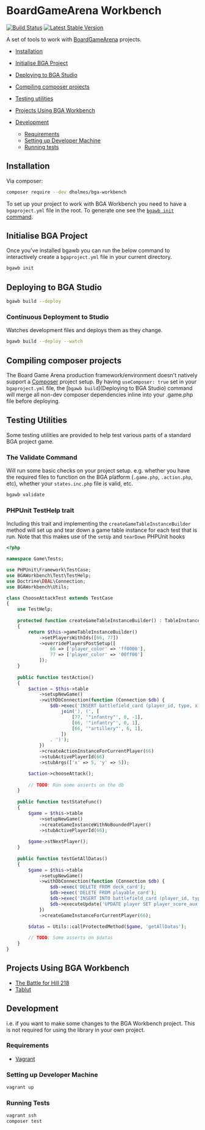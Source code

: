 # BoardGameArena Workbench

[![Build Status](https://travis-ci.org/danielholmes/bga-workbench.svg?branch=master)](https://travis-ci.org/danielholmes/bga-workbench)
[![Latest Stable Version](https://img.shields.io/packagist/v/dholmes/bga-workbench.svg)](https://packagist.org/packages/dholmes/bga-workbench)

A set of tools to work with [BoardGameArena](https://boardgamearena.com/) projects.

   * [Installation](#installation)
   * [Initialise BGA Project](#initialise-bga-project)
   * [Deploying to BGA Studio](#deploying-to-bga-studio)
   * [Compiling composer projects](#compiling-composer-projects)
   * [Testing utilities](#testing-utilities)

 
   * [Projects Using BGA Workbench](#projects-using-bga-workbench)

 
   * [Development](#development)
      * [Requirements](#requirements)
      * [Setting up Developer Machine](#setting-up-developer-machine)
      * [Running tests](#running-tests)


## Installation

Via composer:

```bash
composer require --dev dholmes/bga-workbench
```

To set up your project to work with BGA Workbench you need to have a `bgaproject.yml` file in the root. To generate one 
see the [`bgawb init` command](#initialise-bga-project).


## Initialise BGA Project

Once you've installed bgawb you can run the below command to interactively create a `bgaproject.yml` file in your 
current directory.

```bash
bgawb init
```


## Deploying to BGA Studio

```bash
bgawb build --deploy
```

### Continuous Deployment to Studio

Watches development files and deploys them as they change.

```bash
bgawb build --deploy --watch
```


## Compiling composer projects

The Board Game Arena production framework/environment doesn't natively support a [Composer](https://getcomposer.org/) 
project setup. By having `useComposer: true` set in your `bgaproject.yml` file, the 
[`bgawb build`](Deploying to BGA Studio) command will merge all non-dev composer dependencies inline into your .game.php 
file before deploying. 


## Testing Utilities

Some testing utilities are provided to help test various parts of a standard BGA project game.

### The Validate Command

Will run some basic checks on your project setup. e.g. whether you have the required files to function on the BGA 
platform (`.game.php`, `.action.php`, etc), whether your `states.inc.php` file is valid, etc. 

```bash
bgawb validate
```

### PHPUnit TestHelp trait

Including this trait and implementing the `createGameTableInstanceBuilder` method will set up and tear down a game table 
instance for each test that is run. Note that this makes use of the `setUp` and `tearDown` PHPUnit hooks

```php
<?php

namespace Game\Tests;

use PHPUnit\Framework\TestCase;
use BGAWorkbench\Test\TestHelp;
use Doctrine\DBAL\Connection;
use BGAWorkbench\Utils;

class ChooseAttackTest extends TestCase
{
    use TestHelp;
    
    protected function createGameTableInstanceBuilder() : TableInstanceBuilder
    {
        return $this->gameTableInstanceBuilder()
            ->setPlayersWithIds([66, 77])
            ->overridePlayersPostSetup([
                66 => ['player_color' => 'ff0000'],
                77 => ['player_color' => '00ff00']
            ]);
    }
    
    public function testAction()
    {
        $action = $this->table
            ->setupNewGame()
            ->withDbConnection(function (Connection $db) {
                $db->exec('INSERT battlefield_card (player_id, type, x, y) VALUES (' .
                    join('), (', [
                        [77, '"infantry"', 0, -1],  
                        [66, '"infantry"', 0, 1],  
                        [66, '"artillery"', 6, 1],  
                    ])
                . ')');
            })
            ->createActionInstanceForCurrentPlayer(66)
            ->stubActivePlayerId(66)
            ->stubArgs(['x' => 5, 'y' => 5]);

        $action->chooseAttack();
        
        // TODO: Run some asserts on the db
    }
    
    public function testStateFunc()
    {
        $game = $this->table
            ->setupNewGame()
            ->createGameInstanceWithNoBoundedPlayer()
            ->stubActivePlayerId(66);
        
        $game->stNextPlayer();
    }
    
    public function testGetAllDatas()
    {
        $game = $this->table
            ->setupNewGame()
            ->withDbConnection(function (Connection $db) {
                $db->exec('DELETE FROM deck_card');
                $db->exec('DELETE FROM playable_card');
                $db->exec('INSERT INTO battlefield_card (player_id, type, x, y) VALUES (66, "tank", 0, 2)');
                $db->executeUpdate('UPDATE player SET player_score_aux = 1 WHERE player_id = 66');
            })
            ->createGameInstanceForCurrentPlayer(66);

        $datas = Utils::callProtectedMethod($game, 'getAllDatas');
        
        // TODO: Some asserts on $datas
    }
}
```


## Projects Using BGA Workbench

 - [The Battle for Hill 218](https://github.com/danielholmes/battle-for-hill-218)
 - [Tablut](https://github.com/Lucas-C/tablut)


## Development

i.e. if you want to make some changes to the BGA Workbench project. This is not required for using the library in your 
own project.

### Requirements

 - [Vagrant](https://www.vagrantup.com/)

### Setting up Developer Machine

```bash
vagrant up
```

### Running Tests

```bash
vagrant ssh
composer test
```
